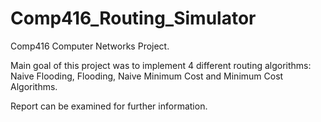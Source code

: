 # Comp416_Routing_Simulator

Comp416 Computer Networks Project.

Main goal of this project was to implement 4 different routing algorithms: Naive Flooding, Flooding, Naive Minimum Cost and Minimum Cost Algorithms.

Report can be examined for further information.
